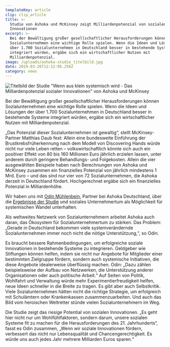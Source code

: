 ```yaml
---
templateKey: article
clip: clip_article
title: >-
  Studie von Ashoka und McKinsey zeigt Milliardenpotenzial von sozialen
  Innovationen
excerpt: >-
  Bei der Bewältigung großer gesellschaftlicher Herausforderungen können
  Sozialunternehmen eine wichtige Rolle spielen. Wenn die Ideen und Lösungen der
  über 1.700 Sozialunternehmen in Deutschland besser in bestehende Systeme
  integriert würden, ergäbe sich ein wirtschaftlicher Nutzen mit
  Milliardenpotenzial.
image: /uploads/ashoka-studie_titelbild.jpg
date: 2019-03-26T12:12:05.256Z
category: news
---
```

![Titelbild der Studie "Wenn aus klein systemisch wird - Das Milliardenpotenzial sozialer Innovationen" von Ashoka und McKinsey](/uploads/ashoka-studie_titelbild.jpg "Titelbild der Studie \"Wenn aus klein systemisch wird - Das Milliardenpotenzial sozialer Innovationen\" von Ashoka und McKinsey")

Bei der Bewältigung großer gesellschaftlicher Herausforderungen können Sozialunternehmen eine wichtige Rolle spielen. Wenn die Ideen und Lösungen der über 1.700 Sozialunternehmen in Deutschland besser in bestehende Systeme integriert würden, ergäbe sich ein wirtschaftlicher Nutzen mit Milliardenpotenzial.

„Das Potenzial dieser Sozialunternehmen ist gewaltig“, stellt McKinsey-Partner Matthias Daub fest: Allein eine bundesweite Einführung der Brustkrebsfrüherkennung nach dem Modell von Discovering Hands würde nicht nur viele Leben retten – volkswirtschaftlich könnte sich auch ein positiver Effekt von 80 bis 160 Millionen Euro jährlich erzielen lassen, unter anderem durch geringere Behandlungs- und Folgekosten. Allein die vier ausgewählten Beispiele haben nach Berechnungen von Ashoka und McKinsey zusammen ein finanzielles Potenzial von jährlich mindestens 1 Mrd. Euro – und das sind nur vier von 72 Sozialunternehmen, die Ashoka derzeit in Deutschland fördert. Hochgerechnet ergäbe sich ein finanzielles Potenzial in Milliardenhöhe. 

Wir haben uns mit [Odin Mühlenbein](https://www.zeit.de/2019/12/sozialunternehmen-innovationen-finanzierung-discovering-hands), Partner bei Ashoka Deutschland, über die [Ergebnisse der Studie](https://www.ashoka.org/de-DE/story/studie-von-ashoka-und-mckinsey-zeigt-milliardenpotenzial-von-sozialen-innovationen) und soziales Unternehmertum als Möglichkeit für systemischen Wandel unterhalten. 

Als weltweites Netzwerk von Sozialunternehmern arbeitet Ashoka auch daran, das Ökosystem für Sozialunternehmertum zu stärken. Das Problem: „Gerade in Deutschland bekommen viele  systemverändernde Sozialunternehmen immer noch nicht die nötige Unterstützung,“, so Odin.

Es braucht bessere Rahmenbedingungen, um erfolgreiche soziale Innovationen in bestehende Systeme zu integrieren. Geldgeber wie Stiftungen können helfen, indem sie nicht nur Angebote für Mitglieder einer bestimmten Zielgruppe fördern, sondern auch systemische Initiativen, die diese Angebote idealerweise überflüssig machen. Odin: „Dazu zählen beispielsweise der Aufbau von Netzwerken, die Unterstützung anderer Organisationen oder auch politische Arbeit.“ Auf Seiten von Politik, Wohlfahrt und Verwaltung würde mehr Experimentierfreudigkeit helfen, neue Ideen schneller in die Breite zu tragen. Es gibt aber auch Selbstkritik. Viele Sozialunternehmen hätten nicht die richtige Strategie, um erfolgreich mit Schulämtern oder Krankenkassen zusammenzuarbeiten. Und auch das Bild vom heroischen Weltretter stünde vielen Sozialunternehmern im Weg.

Die Studie zeigt das riesige Potential von sozialen Innovationen. „Es geht hier nicht nur um Wohlfühlfaktoren, sondern darum, unsere sozialen Systeme fit zu machen für die Herausforderungen des 21. Jahrhunderts“, fasst es Odin zusammen, „Wenn wir soziale Innovationen fördern, verbessert das nicht nur Lebensqualität und Chancengerechtigkeit. Es würde uns auch jedes Jahr mehrere Milliarden Euros sparen.“
